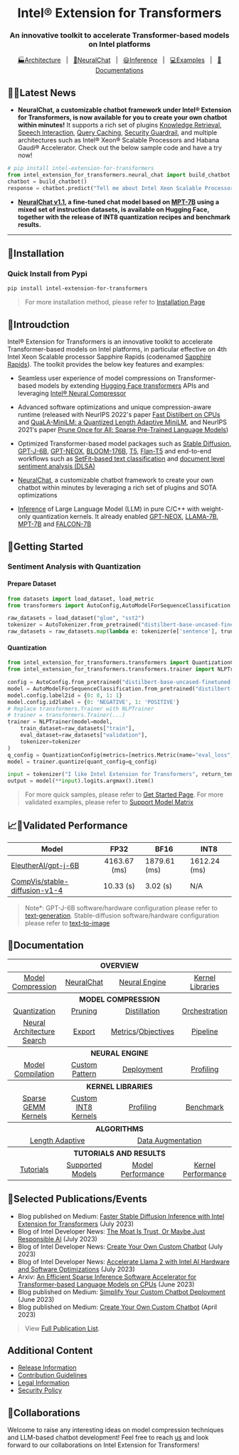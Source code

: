 <div align="center">
  
Intel® Extension for Transformers
===========================
<h3> An innovative toolkit to accelerate Transformer-based models on Intel platforms</h3>

[🏭Architecture](./docs/architecture.md)&nbsp;&nbsp;&nbsp;|&nbsp;&nbsp;&nbsp;[💬NeuralChat](./intel_extension_for_transformers/neural_chat)&nbsp;&nbsp;&nbsp;|&nbsp;&nbsp;&nbsp;[😃Inference](./intel_extension_for_transformers/llm/runtime/graph)&nbsp;&nbsp;&nbsp;|&nbsp;&nbsp;&nbsp;[💻Examples](./docs/examples.md)&nbsp;&nbsp;&nbsp;|&nbsp;&nbsp;&nbsp;[📖Documentations](https://intel.github.io/intel-extension-for-transformers/latest/docs/Welcome.html)
</div>

## 🚀📰Latest News
* <b>NeuralChat, a customizable chatbot framework under Intel® Extension for Transformers, is now available for you to create your own chatbot within minutes!</b> It supports a rich set of plugins [Knowledge Retrieval](./intel_extension_for_transformers/neural_chat/pipeline/plugins/retrieval/README.md), [Speech Interaction](./intel_extension_for_transformers/neural_chat/pipeline/plugins/audio/README.md), [Query Caching](./intel_extension_for_transformers/neural_chat/pipeline/plugins/caching/README.md), [Security Guardrail](./intel_extension_for_transformers/neural_chat/pipeline/plugins/security/README.md), and multiple architectures such as Intel® Xeon® Scalable Processors and Habana Gaudi® Accelerator.</b> Check out the below sample code and have a try now!

```python
# pip install intel-extension-for-transformers
from intel_extension_for_transformers.neural_chat import build_chatbot
chatbot = build_chatbot()
response = chatbot.predict("Tell me about Intel Xeon Scalable Processors.")
```

* <b>[NeuralChat v1.1](https://huggingface.co/Intel/neural-chat-7b-v1-1), a fine-tuned chat model based on [MPT-7B](https://huggingface.co/mosaicml/mpt-7b) using a mixed set of instruction datasets, is available on Hugging Face, together with the release of INT8 quantization recipes and benchmark results.</b>

---
<div align="left">

## 🌱Installation
### Quick Install from Pypi
```bash
pip install intel-extension-for-transformers
```
> For more installation method, please refer to [Installation Page](docs/installation.md)

## 🌟Introudction
Intel® Extension for Transformers is an innovative toolkit to accelerate Transformer-based models on Intel platforms, in particular effective on 4th Intel Xeon Scalable processor Sapphire Rapids (codenamed [Sapphire Rapids](https://www.intel.com/content/www/us/en/products/docs/processors/xeon-accelerated/4th-gen-xeon-scalable-processors.html)). The toolkit provides the below key features and examples:


*  Seamless user experience of model compressions on Transformer-based models by extending [Hugging Face transformers](https://github.com/huggingface/transformers) APIs and leveraging [Intel® Neural Compressor](https://github.com/intel/neural-compressor)


*  Advanced software optimizations and unique compression-aware runtime (released with NeurIPS 2022's paper [Fast Distilbert on CPUs](https://arxiv.org/abs/2211.07715) and [QuaLA-MiniLM: a Quantized Length Adaptive MiniLM](https://arxiv.org/abs/2210.17114), and NeurIPS 2021's paper [Prune Once for All: Sparse Pre-Trained Language Models](https://arxiv.org/abs/2111.05754))


*  Optimized Transformer-based model packages such as [Stable Diffusion](examples/huggingface/pytorch/text-to-image/deployment/stable_diffusion), [GPT-J-6B](examples/huggingface/pytorch/text-generation/deployment), [GPT-NEOX](examples/huggingface/pytorch/language-modeling/quantization#2-validated-model-list), [BLOOM-176B](examples/huggingface/pytorch/language-modeling/inference#BLOOM-176B), [T5](examples/huggingface/pytorch/summarization/quantization#2-validated-model-list), [Flan-T5](examples/huggingface/pytorch/summarization/quantization#2-validated-model-list) and end-to-end workflows such as [SetFit-based text classification](docs/tutorials/pytorch/text-classification/SetFit_model_compression_AGNews.ipynb) and [document level sentiment analysis (DLSA)](workflows/dlsa) 

*  [NeuralChat](intel_extension_for_transformers/neural_chat), a customizable chatbot framework to create your own chatbot within minutes by leveraging a rich set of plugins and SOTA optimizations


*  [Inference](intel_extension_for_transformers/llm/runtime/graph) of Large Language Model (LLM) in pure C/C++ with weight-only quantization kernels. It already enabled [GPT-NEOX](intel_extension_for_transformers/llm/runtime/graph/application/ChatGPTNEOX), [LLAMA-7B](intel_extension_for_transformers/llm/runtime/graph/application/ChatLLAMA), [MPT-7B](intel_extension_for_transformers/llm/runtime/graph/application/ChatMPT) and [FALCON-7B](intel_extension_for_transformers/llm/runtime/graph/application/ChatFALCON)


## 🏃Getting Started
### Sentiment Analysis with Quantization
#### Prepare Dataset
```python
from datasets import load_dataset, load_metric
from transformers import AutoConfig,AutoModelForSequenceClassification,AutoTokenizer

raw_datasets = load_dataset("glue", "sst2")
tokenizer = AutoTokenizer.from_pretrained("distilbert-base-uncased-finetuned-sst-2-english")
raw_datasets = raw_datasets.map(lambda e: tokenizer(e['sentence'], truncation=True, padding='max_length', max_length=128), batched=True)
```
#### Quantization
```python
from intel_extension_for_transformers.transformers import QuantizationConfig, metrics, objectives
from intel_extension_for_transformers.transformers.trainer import NLPTrainer

config = AutoConfig.from_pretrained("distilbert-base-uncased-finetuned-sst-2-english",num_labels=2)
model = AutoModelForSequenceClassification.from_pretrained("distilbert-base-uncased-finetuned-sst-2-english",config=config)
model.config.label2id = {0: 0, 1: 1}
model.config.id2label = {0: 'NEGATIVE', 1: 'POSITIVE'}
# Replace transformers.Trainer with NLPTrainer
# trainer = transformers.Trainer(...)
trainer = NLPTrainer(model=model, 
    train_dataset=raw_datasets["train"], 
    eval_dataset=raw_datasets["validation"],
    tokenizer=tokenizer
)
q_config = QuantizationConfig(metrics=[metrics.Metric(name="eval_loss", greater_is_better=False)])
model = trainer.quantize(quant_config=q_config)

input = tokenizer("I like Intel Extension for Transformers", return_tensors="pt")
output = model(**input).logits.argmax().item()
```

> For more quick samples, please refer to [Get Started Page](docs/get_started.md). For more validated examples, please refer to [Support Model Matrix](docs/examples.md)

## 📈🎯Validated Performance


| Model |  FP32 | BF16 | INT8 |
|---------------------|:----------------------:|-----------------------|-----------------------------------|
| [EleutherAI/gpt-j-6B](https://huggingface.co/EleutherAI/gpt-j-6B) | 4163.67 (ms) | 1879.61 (ms) | 1612.24 (ms) |
| [CompVis/stable-diffusion-v1-4](https://huggingface.co/CompVis/stable-diffusion-v1-4) | 10.33 (s) | 3.02 (s) | N/A |

> Note*: GPT-J-6B software/hardware configuration please refer to [text-generation](./examples/huggingface/pytorch/text-generation/README.md). Stable-diffusion software/hardware configuration please refer to [text-to-image](./examples/huggingface/pytorch/text-to-image/deployment/stable_diffusion/README.md)



## 📖Documentation
<table>
<thead>
  <tr>
    <th colspan="8" align="center">OVERVIEW</th>
  </tr>
</thead>
<tbody>
  <tr>
    <td colspan="2" align="center"><a href="docs">Model Compression</a></td>
    <td colspan="2" align="center"><a href="intel_extension_for_transformers/neural_chat">NeuralChat</a></td>
    <td colspan="2" align="center"><a href="intel_extension_for_transformers/llm/runtime/deprecated/docs">Neural Engine</a></td>
    <td colspan="2" align="center"><a href="intel_extension_for_transformers/llm/runtime/deprecated/kernels/README.md">Kernel Libraries</a></td>
  </tr>
  <tr>
    <th colspan="8" align="center">MODEL COMPRESSION</th>
  </tr>
  <tr>
    <td colspan="2" align="center"><a href="docs/quantization.md">Quantization</a></td>
    <td colspan="2" align="center"><a href="docs/pruning.md">Pruning</a></td>
    <td colspan="2" align="center" colspan="2"><a href="docs/distillation.md">Distillation</a></td>
    <td align="center" colspan="2"><a href="examples/huggingface/pytorch/text-classification/orchestrate_optimizations/README.md">Orchestration</a></td>
  </tr>
  <tr>
    <td align="center" colspan="2"><a href="examples/huggingface/pytorch/language-modeling/nas/README.md">Neural Architecture Search</a></td>
    <td align="center" colspan="2"><a href="docs/export.md">Export</a></td>
    <td align="center" colspan="2"><a href="docs/metrics.md">Metrics</a>/<a href="docs/objectives.md">Objectives</a></td>
    <td align="center" colspan="2"><a href="docs/pipeline.md">Pipeline</a></td>
  </tr>
  <tr>
    <th colspan="8" align="center">NEURAL ENGINE</th>
  </tr>
  <tr>
    <td colspan="2" align="center"><a href="intel_extension_for_transformers/llm/runtime/deprecated/docs/onnx_compile.md">Model Compilation</a></td>
    <td colspan="2" align="center"><a href="intel_extension_for_transformers/llm/runtime/deprecated/docs/add_customized_pattern.md">Custom Pattern</a></td>
    <td colspan="2" align="center"><a href="intel_extension_for_transformers/llm/runtime/deprecated/docs/deploy_and_integration.md">Deployment</a></td>
    <td colspan="2" align="center"><a href="intel_extension_for_transformers/llm/runtime/deprecated/docs/engine_profiling.md">Profiling</a></td>
  </tr>
  <tr>
    <th colspan="8" align="center">KERNEL LIBRARIES</th>
  </tr>
    <td colspan="2" align="center"><a href="intel_extension_for_transformers/llm/runtime/deprecated/kernels/docs/kernel_desc">Sparse GEMM Kernels</a></td>
    <td colspan="2" align="center"><a href="intel_extension_for_transformers/llm/runtime/deprecated/kernels/docs/kernel_desc">Custom INT8 Kernels</a></td>
    <td colspan="2" align="center"><a href="intel_extension_for_transformers/llm/runtime/deprecated/kernels/docs/profiling.md">Profiling</a></td>
    <td colspan="2" align="center"><a href="intel_extension_for_transformers/llm/runtime/deprecated/test/kernels/benchmark/benchmark.md">Benchmark</a></td>
  <tr>
    <th colspan="8" align="center">ALGORITHMS</th>
  </tr>
  <tr>
    <td align="center" colspan="4"><a href="examples/huggingface/pytorch/question-answering/dynamic/README.md">Length Adaptive</a></td>
    <td align="center" colspan="4"><a href="docs/data_augmentation.md">Data Augmentation</a></td>    
  </tr>
  <tr>
    <th colspan="8" align="center">TUTORIALS AND RESULTS</a></th>
  </tr>
  <tr>
    <td colspan="2" align="center"><a href="docs/tutorials/pytorch">Tutorials</a></td>
    <td colspan="2" align="center"><a href="docs/examples.md">Supported Models</a></td>
    <td colspan="2" align="center"><a href="intel_extension_for_transformers/llm/runtime/deprecated/docs/validated_model.md">Model Performance</a></td>
    <td colspan="2" align="center"><a href="intel_extension_for_transformers/llm/runtime/deprecated/kernels/docs/validated_data.md">Kernel Performance</a></td>
  </tr>
</tbody>
</table>


## 📃Selected Publications/Events
* Blog published on Medium: [Faster Stable Diffusion Inference with Intel Extension for Transformers](https://medium.com/intel-analytics-software/faster-stable-diffusion-inference-with-intel-extension-for-transformers-on-intel-platforms-7e0f563186b0) (July 2023)
* Blog of Intel Developer News: [The Moat Is Trust, Or Maybe Just Responsible AI](https://www.intel.com/content/www/us/en/developer/articles/technical/moat-is-trust-minimizing-risks-generative-ai.html) (July 2023)
* Blog of Intel Developer News: [Create Your Own Custom Chatbot](https://www.intel.com/content/www/us/en/developer/articles/technical/train-large-language-models-create-custom-chatbot.html) (July 2023)
* Blog of Intel Developer News: [Accelerate Llama 2 with Intel AI Hardware and Software Optimizations](https://www.intel.com/content/www/us/en/developer/articles/news/llama2.html) (July 2023)
* Arxiv: [An Efficient Sparse Inference Software Accelerator for Transformer-based Language Models on CPUs](https://arxiv.org/abs/2306.16601) (June 2023)
* Blog published on Medium: [Simplify Your Custom Chatbot Deployment](https://medium.com/intel-analytics-software/simplify-your-custom-chatbot-deployment-on-intel-platforms-c8a911d906cf) (June 2023)
* Blog published on Medium: [Create Your Own Custom Chatbot](https://medium.com/intel-analytics-software/create-your-own-chatbot-on-cpus-b8d186cfefb2) (April 2023)

> View [Full Publication List](./docs/publication.md).
## Additional Content

* [Release Information](./docs/release.md)
* [Contribution Guidelines](./docs/contributions.md)
* [Legal Information](./docs/legal.md)
* [Security Policy](SECURITY.md)

## 💁Collaborations

Welcome to raise any interesting ideas on model compression techniques and LLM-based chatbot development! Feel free to reach [us](mailto:inc.maintainers@intel.com) and look forward to our collaborations on Intel Extension for Transformers!
